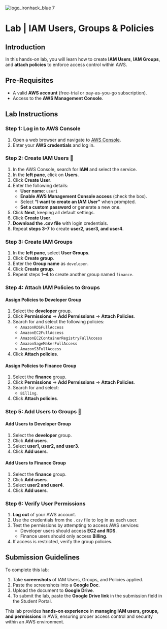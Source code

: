 ![logo_ironhack_blue 7](https://user-images.githubusercontent.com/23629340/40541063-a07a0a8a-601a-11e8-91b5-2f13e4e6b441.png)

# Lab | IAM Users, Groups & Policies

## Introduction

In this hands-on lab, you will learn how to create **IAM Users**, **IAM Groups**, and **attach policies** to enforce access control within AWS.

## **Pre-Requisites**

- A valid **AWS account** (free-trial or pay-as-you-go subscription).
- Access to the **AWS Management Console**.

## Lab Instructions

### **Step 1: Log in to AWS Console**
1. Open a web browser and navigate to [AWS Console](https://aws.amazon.com/console/).
2. Enter your **AWS credentials** and log in.

### **Step 2: Create IAM Users 👤**
1. In the AWS Console, search for **IAM** and select the service.
2. In the **left pane**, click on **Users**.
3. Click **Create User**.
4. Enter the following details:
   - **User name**: `user1`
   - **Enable AWS Management Console access** (check the box).
   - Select **“I want to create an IAM User”** when prompted.
   - **Set a custom password** or generate a new one.
5. Click **Next**, keeping all default settings.
6. Click **Create User**.
7. **Download the .csv file** with login credentials.
8. Repeat **steps 3–7** to create **user2, user3, and user4**.

### **Step 3: Create IAM Groups**
1. In the **left pane**, select **User Groups**.
2. Click **Create group**.
3. Enter the **Group name** as `developer`.
4. Click **Create group**.
5. Repeat steps **1–4** to create another group named `finance`.

### **Step 4: Attach IAM Policies to Groups**
#### **Assign Policies to Developer Group**
1. Select the **developer** group.
2. Click **Permissions** → **Add Permissions** → **Attach Policies**.
3. Search for and select the following policies:
   - `AmazonRDSFullAccess`
   - `AmazonEC2FullAccess`
   - `AmazonEC2ContainerRegistryFullAccess`
   - `AmazonSageMakerFullAccess`
   -  `AmazonS3FullAccess`
4. Click **Attach policies**.

#### **Assign Policies to Finance Group**
1. Select the **finance** group.
2. Click **Permissions** → **Add Permissions** → **Attach Policies**.
3. Search for and select:
   - `Billing`.
4. Click **Attach policies**.

### **Step 5: Add Users to Groups 👥**
#### **Add Users to Developer Group**
1. Select the **developer** group.
2. Click **Add users**.
3. Select **user1, user2, and user3**.
4. Click **Add users**.

#### **Add Users to Finance Group**
1. Select the **finance** group.
2. Click **Add users**.
3. Select **user2 and user4**.
4. Click **Add users**.

### **Step 6: Verify User Permissions**
1. **Log out** of your AWS account.
2. Use the credentials from the `.csv` file to log in as each user.
3. Test the permissions by attempting to access AWS services:
   - Developer users should access **EC2 and RDS**.
   - Finance users should only access **Billing**.
4. If access is restricted, verify the group policies.

## Submission Guidelines
To complete this lab:

1. Take **screenshots** of IAM Users, Groups, and Policies applied.
2. Paste the screenshots into a **Google Doc**.
3. Upload the document to **Google Drive**.
4. To submit the lab, paste the **Google Drive link** in the submission field in the Student Portal.

This lab provides **hands-on experience** in **managing IAM users, groups, and permissions** in AWS, ensuring proper access control and security within an AWS environment.